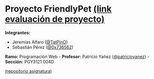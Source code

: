 # Proyecto FriendlyPet [(link evaluación de proyecto)][pdf_ev]

**Integrantes:**
- Jeremías Alfaro ([@TatPinO](https://github.com/tatpino))
- Sebastián Pérez ([@0x736562](https://github.com/0x736562))

**Ramo:** Programación Web
    - **Profesor:** Patricio Yañez ([@patricioyanez](https://github.com/patricioyanez))
    - **Sección:** PGY3121 004D

[(repositorio asignatura)][repo]

[repo]: https://github.com/patricioyanez/ProgramacionWeb2023_03
[pdf_ev]: https://raw.githubusercontent.com/patricioyanez/ProgramacionWeb2023_03/main/ET121_3A_PGY3121.pdf